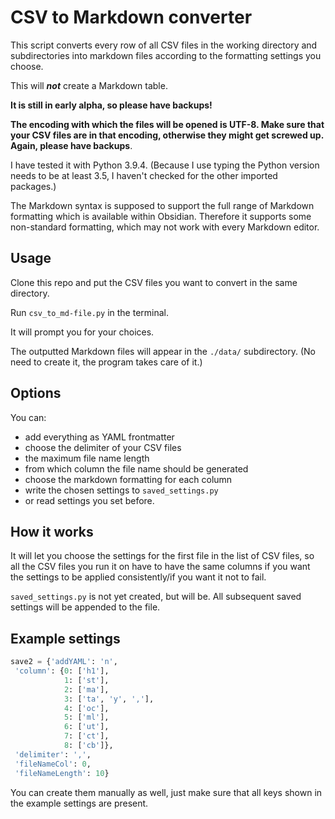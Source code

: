 # CSV to Markdown converter

This script converts every row of all CSV files in the working directory and subdirectories into markdown files according to the formatting settings you choose.

This will ***not*** create a Markdown table.

**It is still in early alpha, so please have backups!**

**The encoding with which the files will be opened is UTF-8. Make sure that your CSV files are in that encoding, otherwise they might get screwed up. Again, please have backups**.

I have tested it with Python 3.9.4. (Because I use typing the Python version needs to be at least 3.5, I haven't checked for the other imported packages.)

The Markdown syntax is supposed to support the full range of Markdown formatting which is available within Obsidian. Therefore it supports some non-standard formatting, which may not work with every Markdown editor.

## Usage

Clone this repo and put the CSV files you want to convert in the same directory.

Run `csv_to_md-file.py` in the terminal.

It will prompt you for your choices.

The outputted Markdown files will appear in the `./data/` subdirectory. (No need to create it, the program takes care of it.)

## Options

You can:

- add everything as YAML frontmatter
- choose the delimiter of your CSV files
- the maximum file name length
- from which column the file name should be generated
- choose the markdown formatting for each column
- write the chosen settings to `saved_settings.py`
- or read settings you set before.

## How it works

It will let you choose the settings for the first file in the list of CSV files, so all the CSV files you run it on have to have
the same columns if you want the settings to be applied consistently/if you want it not to fail.

`saved_settings.py` is not yet created, but will be. All subsequent saved settings will be appended to the file.

## Example settings

```python
save2 = {'addYAML': 'n',
 'column': {0: ['h1'],
            1: ['st'],
            2: ['ma'],
            3: ['ta', 'y', ','],
            4: ['oc'],
            5: ['ml'],
            6: ['ut'],
            7: ['ct'],
            8: ['cb']},
 'delimiter': ',',
 'fileNameCol': 0,
 'fileNameLength': 10}
```

You can create them manually as well, just make sure that all keys shown in the example settings are present.